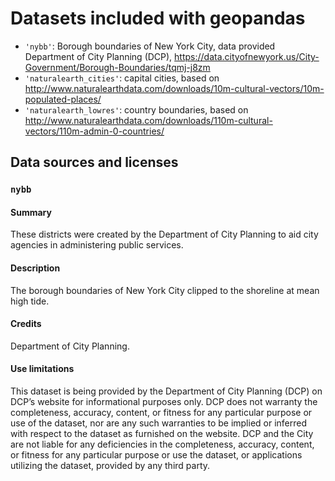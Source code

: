 # Datasets included with geopandas

- `'nybb'`: Borough boundaries of New York City, data provided Department of City Planning (DCP), https://data.cityofnewyork.us/City-Government/Borough-Boundaries/tqmj-j8zm
- `'naturalearth_cities'`: capital cities, based on http://www.naturalearthdata.com/downloads/10m-cultural-vectors/10m-populated-places/
- `'naturalearth_lowres'`: country boundaries, based on http://www.naturalearthdata.com/downloads/110m-cultural-vectors/110m-admin-0-countries/


## Data sources and licenses

### `nybb`

#### Summary

These districts were created by the Department of City Planning to aid city agencies in administering public services.

#### Description

The borough boundaries of New York City clipped to the shoreline at mean high tide.

#### Credits

Department of City Planning.

#### Use limitations

This dataset is being provided by the Department of City Planning (DCP) on DCP’s website for informational purposes only. DCP does not warranty the completeness, accuracy, content, or fitness for any particular purpose or use of the dataset, nor are any such warranties to be implied or inferred with respect to the dataset as furnished on the website. DCP and the City are not liable for any deficiencies in the completeness, accuracy, content, or fitness for any particular purpose or use the dataset, or applications utilizing the dataset, provided by any third party.


